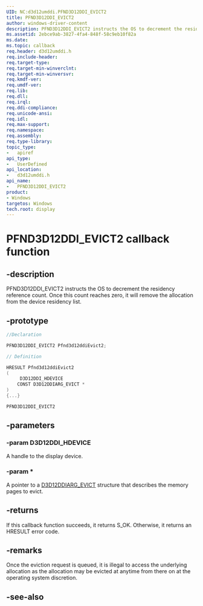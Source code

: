 ```yaml
---
UID: NC:d3d12umddi.PFND3D12DDI_EVICT2
title: PFND3D12DDI_EVICT2
author: windows-driver-content
description: PFND3D12DDI_EVICT2 instructs the OS to decrement the residency reference count. Once this count reaches zero, it will remove the allocation from the device residency list.
ms.assetid: 2ebce9ab-3827-4fa4-848f-58c9eb10f82a
ms.date: 
ms.topic: callback
req.header: d3d12umddi.h
req.include-header:
req.target-type:
req.target-min-winverclnt:
req.target-min-winversvr:
req.kmdf-ver:
req.umdf-ver:
req.lib:
req.dll:
req.irql: 
req.ddi-compliance:
req.unicode-ansi:
req.idl:
req.max-support:
req.namespace:
req.assembly:
req.type-library: 
topic_type: 
-	apiref
api_type: 
-	UserDefined
api_location: 
-	d3d12umddi.h
api_name: 
-	PFND3D12DDI_EVICT2
product: 
- Windows
targetos: Windows
tech.root: display
---
```


# PFND3D12DDI_EVICT2 callback function

## -description

PFND3D12DDI_EVICT2 instructs the OS to decrement the residency reference count. Once this count reaches zero, it will remove the allocation from the device residency list.

## -prototype

```cpp
//Declaration

PFND3D12DDI_EVICT2 Pfnd3d12ddiEvict2; 

// Definition

HRESULT Pfnd3d12ddiEvict2 
(
	 D3D12DDI_HDEVICE
	CONST D3D12DDIARG_EVICT *
)
{...}

PFND3D12DDI_EVICT2 


```

## -parameters

### -param D3D12DDI_HDEVICE

A handle to the display device.

### -param * 

A pointer to a [D3D12DDIARG_EVICT](ns-d3d12umddi-d3d12ddiarg_evict.md) structure that describes the memory pages to evict.

## -returns

If this callback function succeeds, it returns S_OK. Otherwise, it returns an HRESULT error code.

## -remarks

Once the eviction request is queued, it is illegal to access the underlying allocation as the allocation may be evicted at anytime from there on at the operating system discretion.

## -see-also

